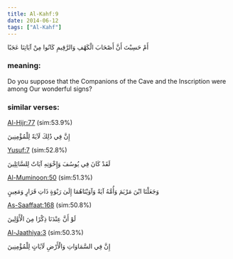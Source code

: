 ```yaml
---
title: Al-Kahf:9
date: 2014-06-12
tags: ["Al-Kahf"]
---
```

أَمْ حَسِبْتَ أَنَّ أَصْحَابَ الْكَهْفِ وَالرَّقِيمِ كَانُوا مِنْ آيَاتِنَا عَجَبًا
### meaning: 
Do you suppose that the Companions of the Cave and the Inscription were among Our wonderful signs?
### similar verses: 

[Al-Hijr:77](/15/77) (sim:53.9%)

إِنَّ فِي ذَٰلِكَ لَآيَةً لِلْمُؤْمِنِينَ

[Yusuf:7](/12/7) (sim:52.8%)

لَقَدْ كَانَ فِي يُوسُفَ وَإِخْوَتِهِ آيَاتٌ لِلسَّائِلِينَ

[Al-Muminoon:50](/23/50) (sim:51.3%)

وَجَعَلْنَا ابْنَ مَرْيَمَ وَأُمَّهُ آيَةً وَآوَيْنَاهُمَا إِلَىٰ رَبْوَةٍ ذَاتِ قَرَارٍ وَمَعِينٍ

[As-Saaffaat:168](/37/168) (sim:50.8%)

لَوْ أَنَّ عِنْدَنَا ذِكْرًا مِنَ الْأَوَّلِينَ

[Al-Jaathiya:3](/45/3) (sim:50.3%)

إِنَّ فِي السَّمَاوَاتِ وَالْأَرْضِ لَآيَاتٍ لِلْمُؤْمِنِينَ
